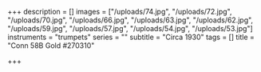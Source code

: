 +++
description = []
images = ["/uploads/74.jpg", "/uploads/72.jpg", "/uploads/70.jpg", "/uploads/66.jpg", "/uploads/63.jpg", "/uploads/62.jpg", "/uploads/59.jpg", "/uploads/57.jpg", "/uploads/54.jpg", "/uploads/53.jpg"]
instruments = "trumpets"
series = ""
subtitle = "Circa 1930"
tags = []
title = "Conn 58B Gold #270310"

+++
